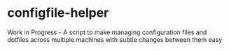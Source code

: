 # configfile-helper
Work in Progress - A script to make managing configuration files and dotfiles across multiple machines with subtle changes between them easy

